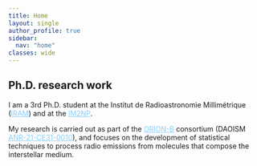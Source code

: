 ```yaml
---
title: Home
layout: single
author_profile: true
sidebar:
  nav: "home"
classes: wide
---
```


<h2> Ph.D. research work </h2>

<p>I am a 3rd Ph.D. student at the Institut de Radioastronomie Millimétrique
<span>(<a href="https://iram-institute.org" style="color:LightSkyBlue">IRAM</a>)</span> and at the <span><a href="https://www.im2np.fr/fr" style="color:LightSkyBlue">IM2NP</a></span>.</p> 

<p>My research is carried out as part of the <span><a href="https://www.iram.fr/~pety/ORION-B/" style="color:LightSkyBlue">ORION-B</a> consortium</span> (DAOISM <a href="https://anr.fr/Project-ANR-21-CE31-0010" style="color:LightSkyBlue">ANR-21-CE31-0010</a>), 
and focuses on the development of statistical techniques to process radio emissions from molecules that compose the interstellar medium.</p>

